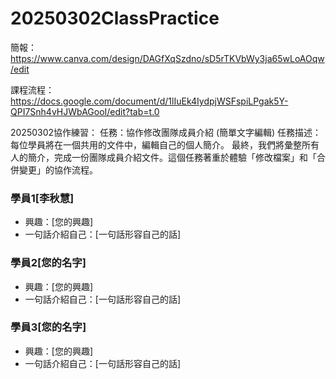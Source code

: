 # 20250302ClassPractice
簡報：https://www.canva.com/design/DAGfXqSzdno/sD5rTKVbWy3ja65wLoAOqw/edit

課程流程：https://docs.google.com/document/d/1lIuEk4IydpjWSFspiLPgak5Y-QPI7Snh4vHJWbAGooI/edit?tab=t.0

20250302協作練習：
任務：協作修改團隊成員介紹 (簡單文字編輯)
任務描述： 每位學員將在一個共用的文件中，編輯自己的個人簡介。
最終，我們將彙整所有人的簡介，完成一份團隊成員介紹文件。這個任務著重於體驗「修改檔案」和「合併變更」的協作流程。

### 學員1[李秋慧]

*   興趣：[您的興趣]
*   一句話介紹自己：[一句話形容自己的話]

### 學員2[您的名字]

*   興趣：[您的興趣]
*   一句話介紹自己：[一句話形容自己的話]

### 學員3[您的名字]

*   興趣：[您的興趣]
*   一句話介紹自己：[一句話形容自己的話]


